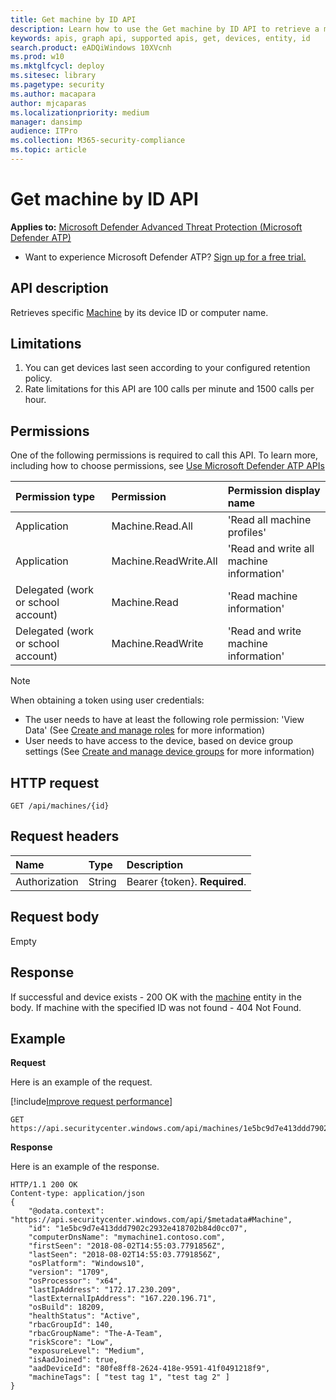 ```yaml
---
title: Get machine by ID API
description: Learn how to use the Get machine by ID API to retrieve a machine by its device ID or computer name in Microsoft Defender Advanced Threat Protection.
keywords: apis, graph api, supported apis, get, devices, entity, id
search.product: eADQiWindows 10XVcnh
ms.prod: w10
ms.mktglfcycl: deploy
ms.sitesec: library
ms.pagetype: security
ms.author: macapara
author: mjcaparas
ms.localizationpriority: medium
manager: dansimp
audience: ITPro
ms.collection: M365-security-compliance 
ms.topic: article
---
```


# Get machine by ID API

**Applies to:** [Microsoft Defender Advanced Threat Protection (Microsoft Defender ATP)](https://go.microsoft.com/fwlink/p/?linkid=2069559)

- Want to experience Microsoft Defender ATP? [Sign up for a free trial.](https://www.microsoft.com/microsoft-365/windows/microsoft-defender-atp?ocid=docs-wdatp-exposedapis-abovefoldlink) 


## API description
Retrieves specific [Machine](machine.md) by its device ID or computer name.


## Limitations
1. You can get devices last seen according to your configured retention policy.
2. Rate limitations for this API are 100 calls per minute and 1500 calls per hour.


## Permissions
One of the following permissions is required to call this API. To learn more, including how to choose permissions, see [Use Microsoft Defender ATP APIs](apis-intro.md)

Permission type |	Permission	|	Permission display name
:---|:---|:---
Application |	Machine.Read.All |	'Read all machine profiles'
Application |	Machine.ReadWrite.All |	'Read and write all machine information'
Delegated (work or school account) | Machine.Read | 'Read machine information'
Delegated (work or school account) | Machine.ReadWrite | 'Read and write machine information'

>[!Note]
> When obtaining a token using user credentials:
>- The user needs to have at least the following role permission: 'View Data' (See [Create and manage roles](user-roles.md) for more information)
>- User needs to have access to the device, based on device group settings (See [Create and manage device groups](machine-groups.md) for more information)


## HTTP request
```http
GET /api/machines/{id}
```

## Request headers

Name | Type | Description
:---|:---|:---
Authorization | String | Bearer {token}. **Required**.


## Request body
Empty

## Response
If successful and device exists - 200 OK with the [machine](machine.md) entity in the body.
If machine with the specified ID was not found - 404 Not Found.


## Example

**Request**

Here is an example of the request.

[!include[Improve request performance](../../includes/improve-request-performance.md)]

```http
GET https://api.securitycenter.windows.com/api/machines/1e5bc9d7e413ddd7902c2932e418702b84d0cc07
```

**Response**

Here is an example of the response.


```http
HTTP/1.1 200 OK
Content-type: application/json
{
    "@odata.context": "https://api.securitycenter.windows.com/api/$metadata#Machine",
    "id": "1e5bc9d7e413ddd7902c2932e418702b84d0cc07",
	"computerDnsName": "mymachine1.contoso.com",
	"firstSeen": "2018-08-02T14:55:03.7791856Z",
	"lastSeen": "2018-08-02T14:55:03.7791856Z",
	"osPlatform": "Windows10",
	"version": "1709",
	"osProcessor": "x64",
	"lastIpAddress": "172.17.230.209",
	"lastExternalIpAddress": "167.220.196.71",
	"osBuild": 18209,
	"healthStatus": "Active",
	"rbacGroupId": 140,
	"rbacGroupName": "The-A-Team",
	"riskScore": "Low",
	"exposureLevel": "Medium",
	"isAadJoined": true,
	"aadDeviceId": "80fe8ff8-2624-418e-9591-41f0491218f9",
	"machineTags": [ "test tag 1", "test tag 2" ]
}

```
